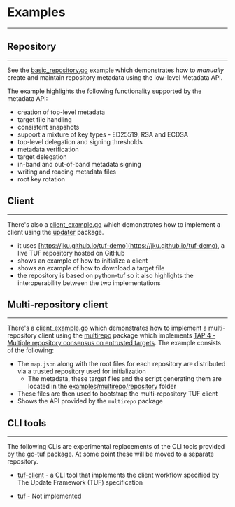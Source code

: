 # Examples

----------------------------

## Repository

----------------------------

See the [basic_repository.go](repository/basic_repository.go) example which demonstrates how to *manually* create and
maintain repository metadata using the low-level Metadata API.

The example highlights the following functionality supported by the metadata API:

* creation of top-level metadata
* target file handling
* consistent snapshots
* support a mixture of key types - ED25519, RSA and ECDSA
* top-level delegation and signing thresholds
* metadata verification
* target delegation
* in-band and out-of-band metadata signing
* writing and reading metadata files
* root key rotation

## Client

----------------------------
There's also a [client_example.go](client/client_example.go) which demonstrates how to implement a client using the [updater](metadata/updater/updater.go) package.

* it uses [https://jku.github.io/tuf-demo](https://jku.github.io/tuf-demo), a live TUF repository hosted on GitHub
* shows an example of how to initialize a client
* shows an example of how to download a target file
* the repository is based on python-tuf so it also highlights the interoperability between the two implementations

## Multi-repository client

----------------------------
There's a [client_example.go](multirepo/client/client_example.go) which demonstrates how to implement a multi-repository client using the [multirepo](metadata/multirepo/multirepo.go) package which implements [TAP 4 - Multiple repository consensus on entrusted targets](https://github.com/theupdateframework/taps/blob/master/tap4.md). The example consists of the following:

* The `map.json` along with the root files for each repository are distributed via a trusted repository used for initialization
  * The metadata, these target files and the script generating them are located in the [examples/multirepo/repository](../repository/) folder
* These files are then used to bootstrap the multi-repository TUF client
* Shows the API provided by the `multirepo` package

## CLI tools

----------------------------

The following CLIs are experimental replacements of the CLI tools provided by the go-tuf package. At some point these will be moved to a separate repository.

* [tuf-client](cli/tuf-client/README.md) - a CLI tool that implements the client workflow specified by The Update Framework (TUF) specification

* [tuf](cli/tuf/README.md) - Not implemented
